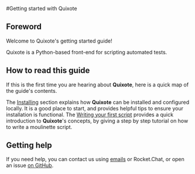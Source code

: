 #Getting started with Quixote

## Foreword

Welcome to Quixote's getting started guide!

Quixote is a Python-based front-end for scripting automated tests.

## How to read this guide

If this is the first time you are hearing about **Quixote**, here is a quick map of the guide's contents.

The [Installing]() section explains how **Quixote** can be installed and configured locally. It is a good place to start, and provides helpful tips to ensure your installation is functional. The [Writing your first script]() provides a quick introduction to **Quixote**'s concepts, by giving a step by step tutorial on how to write a moulinette script.

## Getting help

If you need help, you can contact us using [emails]() or Rocket.Chat, or open an issue [on GitHub]().